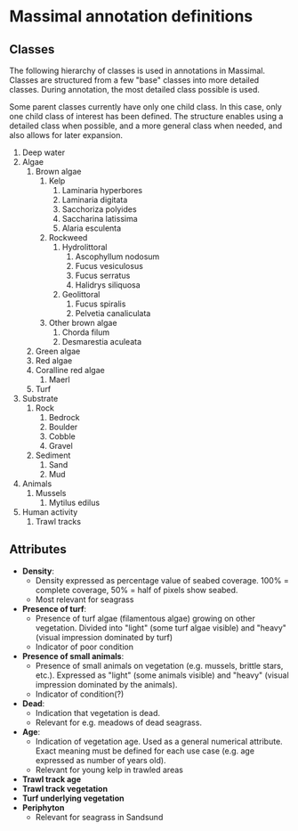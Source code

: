 # Massimal annotation definitions

## Classes
The following hierarchy of classes is used in annotations in Massimal. Classes are structured from a few "base" classes into more detailed classes. During annotation, the most detailed class possible is used. 

Some parent classes currently have only one child class. In this case, only one child class of interest has been defined. The structure enables using a detailed class when possible, and a more general class when needed, and also allows for later expansion.

1. Deep water
2. Algae
    1. Brown algae
        1. Kelp
            1. Laminaria hyperbores
            2. Laminaria digitata
            3. Sacchoriza polyides
            4. Saccharina latissima
            5. Alaria esculenta
        2. Rockweed
            1. Hydrolittoral
                1. Ascophyllum nodosum
                2. Fucus vesiculosus
                3. Fucus serratus
                4. Halidrys siliquosa
            2. Geolittoral 
                1. Fucus spiralis
                2. Pelvetia canaliculata
        3. Other brown algae
            1. Chorda filum 
            2. Desmarestia aculeata
    2. Green algae
    3. Red algae
    4. Coralline red algae 
        1. Maerl
    5. Turf
3. Substrate
    1. Rock
        1. Bedrock
        2. Boulder
        3. Cobble
        4. Gravel
    2. Sediment
        1. Sand
        2. Mud
4. Animals
    1. Mussels
        1. Mytilus edilus
5. Human activity
    1. Trawl tracks



## Attributes
- **Density**: 
    - Density expressed as percentage value of seabed coverage. 100% = complete coverage, 50% = half of pixels show seabed.
    - Most relevant for seagrass 
- **Presence of turf**: 
    - Presence of turf algae (filamentous algae) growing on other vegetation. Divided into "light" (some turf algae visible) and "heavy" (visual impression dominated by turf)
    - Indicator of poor condition 
- **Presence of small animals**: 
    - Presence of small animals on vegetation (e.g. mussels, brittle stars, etc.). Expressed as "light" (some animals visible) and "heavy" (visual impression dominated by the animals).
    - Indicator of condition(?)
- **Dead**: 
    - Indication that vegetation is dead. 
    - Relevant for e.g. meadows of dead seagrass.
- **Age**: 
    - Indication of vegetation age. Used as a general numerical attribute. Exact meaning must be defined for each use case (e.g. age expressed as number of years old).
    - Relevant for young kelp in trawled areas 
- **Trawl track age**
- **Trawl track vegetation**
- **Turf underlying vegetation**
- **Periphyton**
    - Relevant for seagrass in Sandsund
